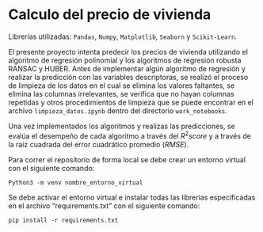 # Calculo del precio de vivienda

Librerías utilizadas: `Pandas`, `Numpy`, `Matplotlib`, `Seaborn` y `Scikit-Learn`.

El presente proyecto intenta predecir los precios de vivienda utilizando el algoritmo de regresión polinomial y los algoritmos de regresión robusta RANSAC y HUBER. Antes de implementar algún algoritmo de regresión y realizar la predicción con las variables descriptoras, se realizó el proceso de limpieza de los datos en el cual se elimina los valores faltantes, se elimina las columnas irrelevantes, se verifica que no hayan columnas repetidas y otros procedimientos de limpieza que se puede encontrar en el archivo `limpieza_datos.ipynb` dentro del directorio `work_notebooks`.

Una vez implementados los algoritmos y realizas las predicciones, se evalúa el desempeño de cada algoritmo a través del $R^2 score$ y a través de la raíz cuadrada del error cuadrático promedio $(RMSE)$.

Para correr el repositorio de forma local se debe crear un entorno virtual con el siguiente comando:

    Python3 -m venv nombre_entorno_virtual

Se debe activar el entorno virtual e instalar todas las librerías especificadas en el archivo “requirements.txt” con el siguiente comando:

    pip install -r requirements.txt
